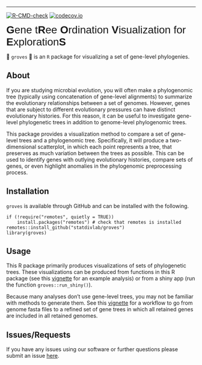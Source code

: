 ------------------------------------------------------------------------

<!-- badges: start -->

[![R-CMD-check](https://github.com/statdivlab/groves/workflows/R-CMD-check/badge.svg)](https://github.com/statdivlab/groves/actions) [![codecov.io](https://codecov.io/gh/statdivlab/groves/coverage.svg?branch=main)](https://codecov.io/gh/statdivlab/groves?branch=main) <!-- badges: end -->

<span style="font-family:Arial; font-size:2em;"> **G**ene t**R**ee **O**rdination **V**isualization for **E**xploration**S**</span>

:evergreen_tree: `groves` :deciduous_tree: is an `R` package for visualizing a set of gene-level phylogenies.

## About

If you are studying microbial evolution, you will often make a phylogenomic tree (typically using concatenation of gene-level alignments) to summarize the evolutionary relationships between a set of genomes. However, genes that are subject to different evolutionary pressures can have distinct evolutionary histories. For this reason, it can be useful to investigate gene-level phylogenetic trees in addition to genome-level phylogenomic trees.

This package provides a visualization method to compare a set of gene-level trees and a phylogenomic tree. Specifically, it will produce a two-dimensional scatterplot, in which each point represents a tree, that preserves as much variation between the trees as possible. This can be used to identify genes with outlying evolutionary histories, compare sets of genes, or even highlight anomalies in the phylogenomic preprocessing process.

## Installation

`groves` is available through GitHub and can be installed with the following.

    if (!require("remotes", quietly = TRUE))
        install.packages("remotes") # check that remotes is installed
    remotes::install_github("statdivlab/groves") 
    library(groves)

## Usage

This R package primarily produces visualizations of sets of phylogenetic trees. These visualizations can be produced from functions in this R package (see this [vignette](https://github.com/statdivlab/groves/blob/main/vignettes/introduction_to_groves.Rmd) for an example analysis) or from a shiny app (run the function `groves::run_shiny()`).

Because many analyses don’t use gene-level trees, you may not be familiar with methods to generate them. See this [vignette](https://github.com/statdivlab/groves/blob/main/vignettes/preparing_trees.Rmd) for a workflow to go from genome fasta files to a refined set of gene trees in which all retained genes are included in all retained genomes.

## Issues/Requests

If you have any issues using our software or further questions please submit an issue [here](https://github.com/statdivlab/groves/issues).
